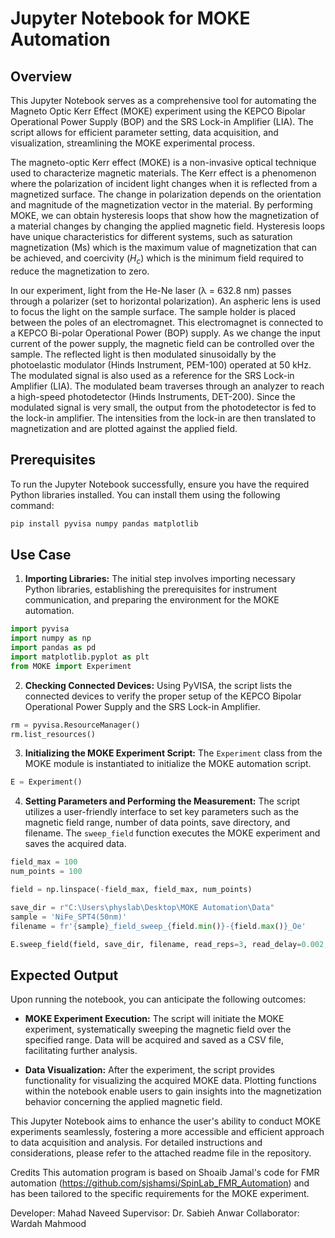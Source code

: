# Jupyter Notebook for MOKE Automation

## Overview

This Jupyter Notebook serves as a comprehensive tool for automating the Magneto Optic Kerr Effect (MOKE) experiment using the KEPCO Bipolar Operational Power Supply (BOP) and the SRS Lock-in Amplifier (LIA). The script allows for efficient parameter setting, data acquisition, and visualization, streamlining the MOKE experimental process.

The magneto-optic Kerr effect (MOKE) is a non-invasive optical technique used to characterize magnetic materials. The Kerr effect is a phenomenon where the polarization of incident light changes when it is reflected from a magnetized surface. The change in polarization depends on the orientation and magnitude of the magnetization vector in the material. By performing MOKE, we can obtain hysteresis loops that show how the magnetization of a material changes by changing the applied magnetic field. Hysteresis loops have unique characteristics for different systems, such as saturation magnetization (Ms) which is the maximum value of magnetization that can be achieved, and coercivity ($H_c$) which is the minimum field required to reduce the magnetization to zero.

In our experiment, light from the He-Ne laser (λ = 632.8 nm) passes through a polarizer (set to horizontal polarization). An aspheric lens is used to focus the light on the sample surface. The sample holder is placed between the poles of an electromagnet. This electromagnet is connected to a KEPCO Bi-polar Operational Power (BOP) supply. As we change the input current of the power supply, the magnetic field can be controlled over the sample. The reflected light is then modulated sinusoidally by the photoelastic modulator (Hinds Instrument, PEM-100) operated at 50 kHz. The modulated signal is also used as a reference for the SRS Lock-in Amplifier (LIA). The modulated beam traverses through an analyzer to reach a high-speed photodetector (Hinds Instruments, DET-200). Since the modulated signal is very small, the output from the photodetector is fed to the lock-in amplifier. The intensities from the lock-in are then translated to magnetization and are plotted against the applied field.  


## Prerequisites

To run the Jupyter Notebook successfully, ensure you have the required Python libraries installed. You can install them using the following command:

```bash
pip install pyvisa numpy pandas matplotlib
```

## Use Case

1. **Importing Libraries:** The initial step involves importing necessary Python libraries, establishing the prerequisites for instrument communication, and preparing the environment for the MOKE automation.

```python
import pyvisa
import numpy as np
import pandas as pd
import matplotlib.pyplot as plt
from MOKE import Experiment
```

2. **Checking Connected Devices:** Using PyVISA, the script lists the connected devices to verify the proper setup of the KEPCO Bipolar Operational Power Supply and the SRS Lock-in Amplifier.

```python
rm = pyvisa.ResourceManager()
rm.list_resources()
```

3. **Initializing the MOKE Experiment Script:** The `Experiment` class from the MOKE module is instantiated to initialize the MOKE automation script.

```python
E = Experiment()
```

4. **Setting Parameters and Performing the Measurement:** The script utilizes a user-friendly interface to set key parameters such as the magnetic field range, number of data points, save directory, and filename. The `sweep_field` function executes the MOKE experiment and saves the acquired data.

```python
field_max = 100
num_points = 100

field = np.linspace(-field_max, field_max, num_points)

save_dir = r"C:\Users\physlab\Desktop\MOKE Automation\Data"
sample = 'NiFe_SPT4(50nm)'
filename = fr'{sample}_field_sweep_{field.min()}-{field.max()}_Oe'

E.sweep_field(field, save_dir, filename, read_reps=3, read_delay=0.002, sen=0.005)
```

## Expected Output

Upon running the notebook, you can anticipate the following outcomes:
  
- **MOKE Experiment Execution:** The script will initiate the MOKE experiment, systematically sweeping the magnetic field over the specified range. Data will be acquired and saved as a CSV file, facilitating further analysis.

- **Data Visualization:** After the experiment, the script provides functionality for visualizing the acquired MOKE data. Plotting functions within the notebook enable users to gain insights into the magnetization behavior concerning the applied magnetic field.

This Jupyter Notebook aims to enhance the user's ability to conduct MOKE experiments seamlessly, fostering a more accessible and efficient approach to data acquisition and analysis. For detailed instructions and considerations, please refer to the attached readme file in the repository.

Credits
This automation program is based on Shoaib Jamal's code for FMR automation (https://github.com/sjshamsi/SpinLab_FMR_Automation) and has been tailored to the specific requirements for the MOKE experiment.

Developer: Mahad Naveed 
Supervisor: Dr. Sabieh Anwar
Collaborator: Wardah Mahmood
